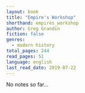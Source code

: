 ```yaml
---
layout: book
title: "Empire's Workshop"
shorthand: empires_workshop
author: Greg Grandin
fiction: false
genres:
  - modern history
total_pages: 244
read_pages: 51
language: english
last_read_date: 2019-07-22
---
```

No notes so far...
